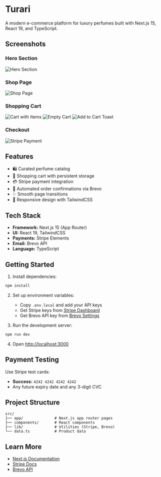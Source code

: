 # Turari

A modern e-commerce platform for luxury perfumes built with Next.js 15, React 19, and TypeScript.

## Screenshots

### Hero Section
![Hero Section](public/screenshots/hero_section.PNG)

### Shop Page
![Shop Page](public/screenshots/shop_page.PNG)

### Shopping Cart
![Cart with Items](public/screenshots/item_cart.png)
![Empty Cart](public/screenshots/empy_cart.png)
![Add to Cart Toast](public/screenshots/toast_cart.png)

### Checkout
![Stripe Payment](public/screenshots/stripe_payment.png)

## Features

- 🛍️ Curated perfume catalog
- 🛒 Shopping cart with persistent storage
- 💳 Stripe payment integration
- 📧 Automated order confirmations via Brevo
- ✨ Smooth page transitions
- 📱 Responsive design with TailwindCSS

## Tech Stack

- **Framework:** Next.js 15 (App Router)
- **UI:** React 19, TailwindCSS
- **Payments:** Stripe Elements
- **Email:** Brevo API
- **Language:** TypeScript

## Getting Started

1. Install dependencies:
```bash
npm install
```

2. Set up environment variables:
   - Copy `.env.local` and add your API keys
   - Get Stripe keys from [Stripe Dashboard](https://dashboard.stripe.com/test/apikeys)
   - Get Brevo API key from [Brevo Settings](https://app.brevo.com/settings/keys/api)

3. Run the development server:
```bash
npm run dev
```

4. Open [http://localhost:3000](http://localhost:3000)

## Payment Testing

Use Stripe test cards:
- **Success:** `4242 4242 4242 4242`
- Any future expiry date and any 3-digit CVC

## Project Structure

```
src/
├── app/              # Next.js app router pages
├── components/       # React components
├── lib/              # Utilities (Stripe, Brevo)
└── data.ts           # Product data
```

## Learn More

- [Next.js Documentation](https://nextjs.org/docs)
- [Stripe Docs](https://stripe.com/docs)
- [Brevo API](https://developers.brevo.com/)
